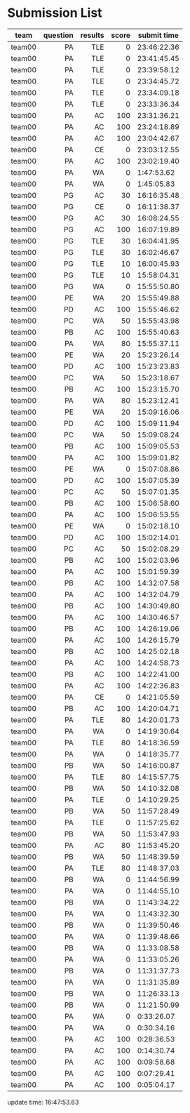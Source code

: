 # Submission List
team    | question  | results  | score | submit time
------|-----:|-----:| ----:|-----
team00 | PA | TLE | 0 | 23:46:22.36
team00 | PA | TLE | 0 | 23:41:45.45
team00 | PA | TLE | 0 | 23:39:58.12
team00 | PA | TLE | 0 | 23:34:45.72
team00 | PA | TLE | 0 | 23:34:09.18
team00 | PA | TLE | 0 | 23:33:36.34
team00 | PA | AC | 100 | 23:31:36.21
team00 | PA | AC | 100 | 23:24:18.89
team00 | PA | AC | 100 | 23:04:42.67
team00 | PA | CE | 0 | 23:03:12.55
team00 | PA | AC | 100 | 23:02:19.40
team00 | PA | WA | 0 | 1:47:53.62
team00 | PA | WA | 0 | 1:45:05.83
team00 | PG | AC | 30 | 16:16:35.48
team00 | PG | CE | 0 | 16:11:38.37
team00 | PG | AC | 30 | 16:08:24.55
team00 | PG | AC | 100 | 16:07:19.89
team00 | PG | TLE | 30 | 16:04:41.95
team00 | PG | TLE | 30 | 16:02:46.67
team00 | PG | TLE | 10 | 16:00:45.93
team00 | PG | TLE | 10 | 15:58:04.31
team00 | PG | WA | 0 | 15:55:50.80
team00 | PE | WA | 20 | 15:55:49.88
team00 | PD | AC | 100 | 15:55:46.62
team00 | PC | WA | 50 | 15:55:43.98
team00 | PB | AC | 100 | 15:55:40.63
team00 | PA | WA | 80 | 15:55:37.11
team00 | PE | WA | 20 | 15:23:26.14
team00 | PD | AC | 100 | 15:23:23.83
team00 | PC | WA | 50 | 15:23:18.67
team00 | PB | AC | 100 | 15:23:15.70
team00 | PA | WA | 80 | 15:23:12.41
team00 | PE | WA | 20 | 15:09:16.06
team00 | PD | AC | 100 | 15:09:11.94
team00 | PC | WA | 50 | 15:09:08.24
team00 | PB | AC | 100 | 15:09:05.53
team00 | PA | AC | 100 | 15:09:01.82
team00 | PE | WA | 0 | 15:07:08.86
team00 | PD | AC | 100 | 15:07:05.39
team00 | PC | AC | 50 | 15:07:01.35
team00 | PB | AC | 100 | 15:06:58.60
team00 | PA | AC | 100 | 15:06:53.55
team00 | PE | WA | 0 | 15:02:18.10
team00 | PD | AC | 100 | 15:02:14.01
team00 | PC | AC | 50 | 15:02:08.29
team00 | PB | AC | 100 | 15:02:03.96
team00 | PA | AC | 100 | 15:01:59.39
team00 | PB | AC | 100 | 14:32:07.58
team00 | PA | AC | 100 | 14:32:04.79
team00 | PB | AC | 100 | 14:30:49.80
team00 | PA | AC | 100 | 14:30:46.57
team00 | PB | AC | 100 | 14:26:19.06
team00 | PA | AC | 100 | 14:26:15.79
team00 | PB | AC | 100 | 14:25:02.18
team00 | PA | AC | 100 | 14:24:58.73
team00 | PB | AC | 100 | 14:22:41.00
team00 | PA | AC | 100 | 14:22:36.83
team00 | PA | CE | 0 | 14:21:05.59
team00 | PB | AC | 100 | 14:20:04.71
team00 | PA | TLE | 80 | 14:20:01.73
team00 | PA | WA | 0 | 14:19:30.64
team00 | PA | TLE | 80 | 14:18:36.59
team00 | PA | WA | 0 | 14:18:35.77
team00 | PB | WA | 50 | 14:16:00.87
team00 | PA | TLE | 80 | 14:15:57.75
team00 | PB | WA | 50 | 14:10:32.08
team00 | PA | TLE | 0 | 14:10:29.25
team00 | PB | WA | 50 | 11:57:28.49
team00 | PA | TLE | 0 | 11:57:25.62
team00 | PB | WA | 50 | 11:53:47.93
team00 | PA | AC | 80 | 11:53:45.20
team00 | PB | WA | 50 | 11:48:39.59
team00 | PA | TLE | 80 | 11:48:37.03
team00 | PB | WA | 0 | 11:44:56.99
team00 | PA | WA | 0 | 11:44:55.10
team00 | PB | WA | 0 | 11:43:34.22
team00 | PA | WA | 0 | 11:43:32.30
team00 | PB | WA | 0 | 11:39:50.46
team00 | PA | WA | 0 | 11:39:48.66
team00 | PB | WA | 0 | 11:33:08.58
team00 | PA | WA | 0 | 11:33:05.26
team00 | PB | WA | 0 | 11:31:37.73
team00 | PA | WA | 0 | 11:31:35.89
team00 | PB | WA | 0 | 11:26:33.13
team00 | PB | WA | 0 | 11:21:50.99
team00 | PA | WA | 0 | 0:33:26.07
team00 | PA | WA | 0 | 0:30:34.16
team00 | PA | AC | 100 | 0:28:36.53
team00 | PA | AC | 100 | 0:14:30.74
team00 | PA | AC | 100 | 0:09:58.68
team00 | PA | AC | 100 | 0:07:29.41
team00 | PA | AC | 100 | 0:05:04.17


update time: 16:47:53.63 
